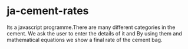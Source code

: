 # ja-cement-rates
Its a javascript programme.There are many different categories in the cement. We ask the user to enter the details of it and By using them and mathematical equations we show a final rate of the cement bag.
